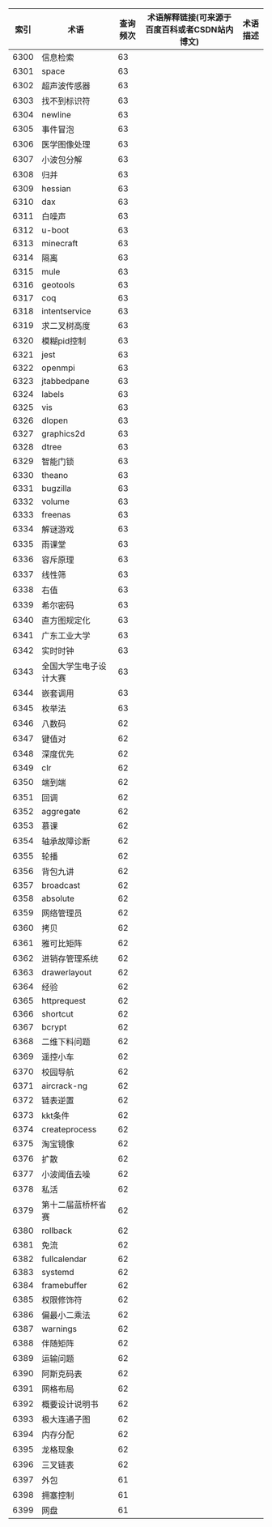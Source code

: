 | 索引   | 术语            | 查询频次 | 术语解释链接(可来源于百度百科或者CSDN站内博文) | 术语描述 |
| ---- | ------------- | ---- | -------------------------- | ---- |
| 6300 | 信息检索          | 63   |                            |      |
| 6301 | space         | 63   |                            |      |
| 6302 | 超声波传感器        | 63   |                            |      |
| 6303 | 找不到标识符        | 63   |                            |      |
| 6304 | newline       | 63   |                            |      |
| 6305 | 事件冒泡          | 63   |                            |      |
| 6306 | 医学图像处理        | 63   |                            |      |
| 6307 | 小波包分解         | 63   |                            |      |
| 6308 | 归并            | 63   |                            |      |
| 6309 | hessian       | 63   |                            |      |
| 6310 | dax           | 63   |                            |      |
| 6311 | 白噪声           | 63   |                            |      |
| 6312 | u-boot        | 63   |                            |      |
| 6313 | minecraft     | 63   |                            |      |
| 6314 | 隔离            | 63   |                            |      |
| 6315 | mule          | 63   |                            |      |
| 6316 | geotools      | 63   |                            |      |
| 6317 | coq           | 63   |                            |      |
| 6318 | intentservice | 63   |                            |      |
| 6319 | 求二叉树高度        | 63   |                            |      |
| 6320 | 模糊pid控制       | 63   |                            |      |
| 6321 | jest          | 63   |                            |      |
| 6322 | openmpi       | 63   |                            |      |
| 6323 | jtabbedpane   | 63   |                            |      |
| 6324 | labels        | 63   |                            |      |
| 6325 | vis           | 63   |                            |      |
| 6326 | dlopen        | 63   |                            |      |
| 6327 | graphics2d    | 63   |                            |      |
| 6328 | dtree         | 63   |                            |      |
| 6329 | 智能门锁          | 63   |                            |      |
| 6330 | theano        | 63   |                            |      |
| 6331 | bugzilla      | 63   |                            |      |
| 6332 | volume        | 63   |                            |      |
| 6333 | freenas       | 63   |                            |      |
| 6334 | 解谜游戏          | 63   |                            |      |
| 6335 | 雨课堂           | 63   |                            |      |
| 6336 | 容斥原理          | 63   |                            |      |
| 6337 | 线性筛           | 63   |                            |      |
| 6338 | 右值            | 63   |                            |      |
| 6339 | 希尔密码          | 63   |                            |      |
| 6340 | 直方图规定化        | 63   |                            |      |
| 6341 | 广东工业大学        | 63   |                            |      |
| 6342 | 实时时钟          | 63   |                            |      |
| 6343 | 全国大学生电子设计大赛   | 63   |                            |      |
| 6344 | 嵌套调用          | 63   |                            |      |
| 6345 | 枚举法           | 63   |                            |      |
| 6346 | 八数码           | 62   |                            |      |
| 6347 | 键值对           | 62   |                            |      |
| 6348 | 深度优先          | 62   |                            |      |
| 6349 | clr           | 62   |                            |      |
| 6350 | 端到端           | 62   |                            |      |
| 6351 | 回调            | 62   |                            |      |
| 6352 | aggregate     | 62   |                            |      |
| 6353 | 慕课            | 62   |                            |      |
| 6354 | 轴承故障诊断        | 62   |                            |      |
| 6355 | 轮播            | 62   |                            |      |
| 6356 | 背包九讲          | 62   |                            |      |
| 6357 | broadcast     | 62   |                            |      |
| 6358 | absolute      | 62   |                            |      |
| 6359 | 网络管理员         | 62   |                            |      |
| 6360 | 拷贝            | 62   |                            |      |
| 6361 | 雅可比矩阵         | 62   |                            |      |
| 6362 | 进销存管理系统       | 62   |                            |      |
| 6363 | drawerlayout  | 62   |                            |      |
| 6364 | 经验            | 62   |                            |      |
| 6365 | httprequest   | 62   |                            |      |
| 6366 | shortcut      | 62   |                            |      |
| 6367 | bcrypt        | 62   |                            |      |
| 6368 | 二维下料问题        | 62   |                            |      |
| 6369 | 遥控小车          | 62   |                            |      |
| 6370 | 校园导航          | 62   |                            |      |
| 6371 | aircrack-ng   | 62   |                            |      |
| 6372 | 链表逆置          | 62   |                            |      |
| 6373 | kkt条件         | 62   |                            |      |
| 6374 | createprocess | 62   |                            |      |
| 6375 | 淘宝镜像          | 62   |                            |      |
| 6376 | 扩散            | 62   |                            |      |
| 6377 | 小波阈值去噪        | 62   |                            |      |
| 6378 | 私活            | 62   |                            |      |
| 6379 | 第十二届蓝桥杯省赛     | 62   |                            |      |
| 6380 | rollback      | 62   |                            |      |
| 6381 | 免流            | 62   |                            |      |
| 6382 | fullcalendar  | 62   |                            |      |
| 6383 | systemd       | 62   |                            |      |
| 6384 | framebuffer   | 62   |                            |      |
| 6385 | 权限修饰符         | 62   |                            |      |
| 6386 | 偏最小二乘法        | 62   |                            |      |
| 6387 | warnings      | 62   |                            |      |
| 6388 | 伴随矩阵          | 62   |                            |      |
| 6389 | 运输问题          | 62   |                            |      |
| 6390 | 阿斯克码表         | 62   |                            |      |
| 6391 | 网格布局          | 62   |                            |      |
| 6392 | 概要设计说明书       | 62   |                            |      |
| 6393 | 极大连通子图        | 62   |                            |      |
| 6394 | 内存分配          | 62   |                            |      |
| 6395 | 龙格现象          | 62   |                            |      |
| 6396 | 三叉链表          | 62   |                            |      |
| 6397 | 外包            | 61   |                            |      |
| 6398 | 拥塞控制          | 61   |                            |      |
| 6399 | 网盘            | 61   |                            |      |
